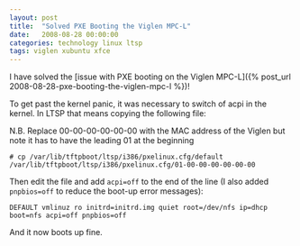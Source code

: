 ```yaml
---
layout: post
title:  "Solved PXE Booting the Viglen MPC-L"
date:   2008-08-28 00:00:00
categories: technology linux ltsp
tags: viglen xubuntu xfce
---
```


I have solved the [issue with PXE booting on the Viglen MPC-L]({% post_url 2008-08-28-pxe-booting-the-viglen-mpc-l %})!

To get past the kernel panic, it was necessary to switch of acpi in the kernel.  In LTSP that means copying the following file:

N.B. Replace 00-00-00-00-00-00 with the MAC address of the Viglen but note it has to have the leading 01 at the beginning

    # cp /var/lib/tftpboot/ltsp/i386/pxelinux.cfg/default /var/lib/tftpboot/ltsp/i386/pxelinux.cfg/01-00-00-00-00-00-00

Then edit the file and add `acpi=off` to the end of the line (I also added `pnpbios=off` to reduce the boot-up error messages):

    DEFAULT vmlinuz ro initrd=initrd.img quiet root=/dev/nfs ip=dhcp boot=nfs acpi=off pnpbios=off

And it now boots up fine.
